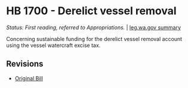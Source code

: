 # HB 1700 - Derelict vessel removal
*Status: First reading, referred to Appropriations.* | [leg.wa.gov summary](https://app.leg.wa.gov/billsummary?BillNumber=1700&Year=2021)

Concerning sustainable funding for the derelict vessel removal account using the vessel watercraft excise tax.

## Revisions
* [Original Bill](1/)